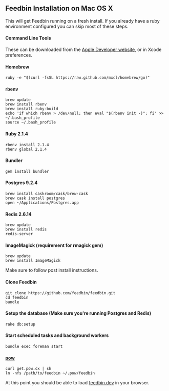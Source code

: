 Feedbin Installation on Mac OS X
----------------------------------------------

This will get Feedbin running on a fresh install. If you already have a ruby environment configured you can skip most of these steps.

#### Command Line Tools

These can be downloaded from the [Apple Developer website](https://developer.apple.com/downloads/index.action), or in Xcode preferences.

#### Homebrew

    ruby -e "$(curl -fsSL https://raw.github.com/mxcl/homebrew/go)"

#### rbenv

    brew update
    brew install rbenv
    brew install ruby-build
    echo 'if which rbenv > /dev/null; then eval "$(rbenv init -)"; fi' >> ~/.bash_profile
    source ~/.bash_profile

#### Ruby 2.1.4

    rbenv install 2.1.4
    rbenv global 2.1.4

#### Bundler

    gem install bundler

#### Postgres 9.2.4

    brew install caskroom/cask/brew-cask
    brew cask install postgres
    open ~/Applications/Postgres.app

#### Redis 2.6.14

    brew update
    brew install redis
    redis-server

#### ImageMagick (requirement for rmagick gem)

    brew update
    brew install ImageMagick

Make sure to follow post install instructions.

#### Clone Feedbin

    git clone https://github.com/feedbin/feedbin.git
    cd feedbin
    bundle

#### Setup the database (Make sure you're running Postgres and Redis)

    rake db:setup

#### Start scheduled tasks and background workers

    bundle exec foreman start

#### [pow](http://pow.cx)

    curl get.pow.cx | sh
    ln -nfs /path/to/feedbin ~/.pow/feedbin

At this point you should be able to load [feedbin.dev](http://feedbin.dev/) in your browser.
